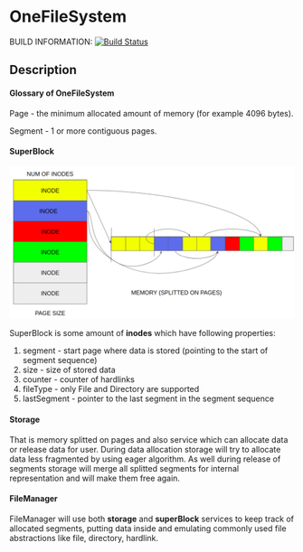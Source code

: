 # OneFileSystem

BUILD INFORMATION:
[![Build Status](https://travis-ci.com/ALEXSSS/OneFileSystem.svg?branch=master)](https://travis-ci.com/ALEXSSS/OneFileSystem)

## Description

#### Glossary of OneFileSystem

Page - the minimum allocated amount of memory (for example 4096 bytes).

Segment - 1 or more contiguous pages.

#### SuperBlock
![GitHub Logo](./doc/superblock.png)

SuperBlock is some amount of **inodes** which have following properties:

1) segment - start page where data is stored (pointing to the start of segment sequence)
2) size - size of stored data
3) counter - counter of hardlinks
4) fileType - only File and Directory are supported
5) lastSegment - pointer to the last segment in the segment sequence

#### Storage

That is memory splitted on pages and also service which can allocate data or release data for user. During data allocation storage will 
try to allocate data less fragmented by using eager algorithm. As well during release of segments storage will merge all 
splitted segments for internal representation and will make them free again.
 
#### FileManager

FileManager will use both **storage** and **superBlock** services to keep track of allocated segments, putting data inside and emulating
commonly used file abstractions like file, directory, hardlink.

